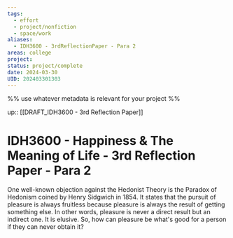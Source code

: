 ```yaml
---
tags:
  - effort
  - project/nonfiction
  - space/work
aliases:
  - IDH3600 - 3rdReflectionPaper - Para 2
areas: college
project: 
status: project/complete
date: 2024-03-30
UID: 202403301303
---
```


%%
use whatever metadata is relevant for your project
%%

up:: [[DRAFT_IDH3600 - 3rd Reflection Paper]]

# IDH3600 - Happiness & The Meaning of Life - 3rd Reflection Paper - Para 2

One well-known objection against the Hedonist Theory is the Paradox of Hedonism coined by Henry Sidgwich in 1854. It states that the pursuit of pleasure is always fruitless because pleasure is always the result of getting something else. In other words, pleasure is never a direct result but an indirect one. It is elusive. So, how can pleasure be what's good for a person if they can never obtain it?